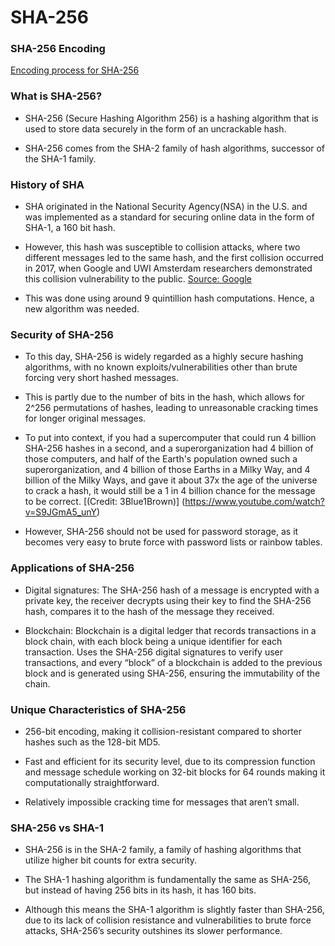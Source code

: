 
# SHA-256

### SHA-256 Encoding
[Encoding process for SHA-256](https://blog.boot.dev/cryptography/how-sha-2-works-step-by-step-sha-256/) 

### What is SHA-256?
- SHA-256 (Secure Hashing Algorithm 256) is a hashing algorithm that is used to store data securely in the form of an uncrackable hash.

- SHA-256 comes from the SHA-2 family of hash algorithms, successor of the SHA-1 family.

### History of SHA
- SHA originated in the National Security Agency(NSA) in the U.S.  and was implemented as a standard for securing online data in the form of SHA-1, a 160 bit hash.

- However, this hash was susceptible to collision attacks, where two different messages led to the same hash, and the first collision occurred in 2017, when Google and UWI Amsterdam researchers demonstrated this collision vulnerability to the public. [Source: Google](https://security.googleblog.com/2017/02/announcing-first-sha1-collision.html)

- This was done using around 9 quintillion hash computations. Hence, a new algorithm was needed.

### Security of SHA-256
- To this day, SHA-256 is widely regarded as a highly secure hashing algorithms, with no known exploits/vulnerabilities other than brute forcing very short hashed messages.

- This is partly due to the number of bits in the hash, which allows for 2^256 permutations of hashes, leading to unreasonable cracking times for longer original messages.

- To put into context, if you had a supercomputer that could run 4 billion SHA-256 hashes in a second, and a superorganization had 4 billion of those computers, and half of the Earth's population owned such a superorganization, and 4 billion of those Earths in a Milky Way, and 4 billion of the Milky Ways, and gave it about 37x the age of the universe to crack a hash, it would still be a 1 in 4 billion chance for the message to be correct. [(Credit: 3Blue1Brown)] (https://www.youtube.com/watch?v=S9JGmA5_unY)

- However, SHA-256 should not be used for password storage, as it becomes very easy to brute force with password lists or rainbow tables.

### Applications of SHA-256
- Digital signatures: The SHA-256 hash of a message is encrypted with a private key, the receiver decrypts using their key to find the SHA-256 hash, compares it to the hash of the message they received.

- Blockchain: Blockchain is a digital ledger that records transactions in a block chain, with each block being a unique identifier for each transaction. Uses the SHA-256 digital signatures to verify user transactions, and every “block” of a blockchain is added to the previous block and is generated using SHA-256, ensuring the immutability of the chain.

### Unique Characteristics of SHA-256
- 256-bit encoding, making it collision-resistant compared to shorter hashes such as the 128-bit MD5.

- Fast and efficient for its security level, due to its compression function and message schedule working on 32-bit blocks for 64 rounds making it computationally straightforward.

- Relatively impossible cracking time for messages that aren’t small.

### SHA-256 vs SHA-1
- SHA-256 is in the SHA-2 family, a family of hashing algorithms that utilize higher bit counts for extra security.

- The SHA-1 hashing algorithm is fundamentally the same as SHA-256, but instead of having 256 bits in its hash, it has 160 bits.

- Although this means the SHA-1 algorithm is slightly faster than SHA-256, due to its lack of collision resistance and vulnerabilities to brute force attacks, SHA-256’s security outshines its slower performance.




